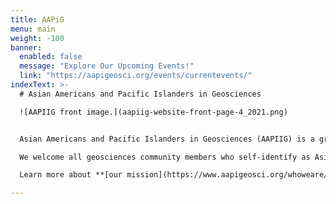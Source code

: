 ```yaml
---
title: AAPiG
menu: main
weight: -100
banner:
  enabled: false
  message: "Explore Our Upcoming Events!"
  link: "https://aapigeosci.org/events/currentevents/"
indexText: >-
  # Asian Americans and Pacific Islanders in Geosciences

  ![AAPIIG front image.](aapiig-website-front-page-4_2021.png)


  Asian Americans and Pacific Islanders in Geosciences (AAPIIG) is a grassroots, member-driven organization committed to building a community that supports AAPIs within geosciences.

  We welcome all geosciences community members who self-identify as Asian American and/or Pacific Islander, as well as individuals of Asian- and/or Pacific Islander-descent working in U.S.-based institutions. Community members include undergraduates, graduate students, recent graduates in transition, post-baccalaureate, and prospective students, postdocs, faculty, educators, administrators, international scholars, industry and non-profit professionals, federal or state employees, researchers, retirees, and more.

  Learn more about **[our mission](https://www.aapigeosci.org/whoweare/ourmission/)**, **[our origin story](https://www.aapigeosci.org/whoweare/ourstory/)**, and **[how to get involved](https://www.aapigeosci.org/getinvolved/)** and **[support us](https://www.aapigeosci.org/supportus/)**.

---
```


